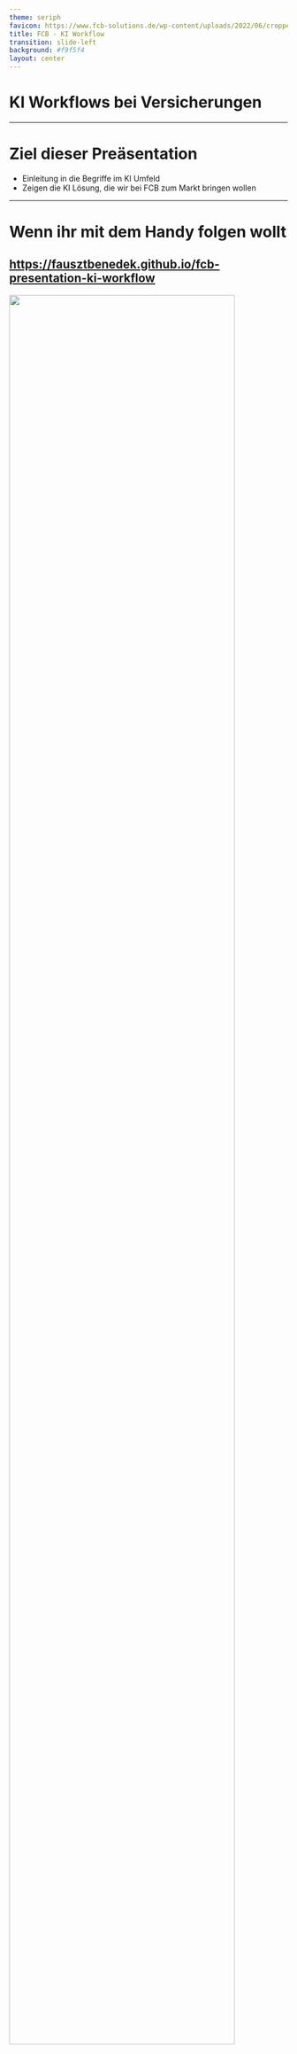 ```yaml
---
theme: seriph
favicon: https://www.fcb-solutions.de/wp-content/uploads/2022/06/cropped-Logo_Blau-192x192.png
title: FCB - KI Workflow
transition: slide-left
background: #f9f5f4
layout: center
---
```


# KI Workflows bei Versicherungen
<script setup>
import { useNav } from '@slidev/client'
import { onMounted } from 'vue'

const nav = useNav()

let previous = {}

onMounted(() => {
  window.addEventListener('keydown', (e) => {
    function onKeyToSlied(key, slide) {
        console.log("noKey")
        if (e.key === key) {
          console.log("pressed" + key )
          let current = nav.currentSlideNo.value
          if (slide == current) {
            nav.go(previous[key])
            previous[key] = undefined
          } else {
            previous[key] = current
            nav.go(slide)
          }
        }
    }
    onKeyToSlied('w', 5)
    onKeyToSlied('e', 10)
  })
})
</script>


--- 

# Ziel dieser Preäsentation

- Einleitung in die Begriffe im KI Umfeld
- Zeigen die KI Lösung, die wir bei FCB zum Markt bringen wollen

---

<div style="height: 100%;">

# Wenn ihr mit dem Handy folgen wollt

## https://fausztbenedek.github.io/fcb-presentation-ki-workflow
<img src="./public/qrcode.svg" style="height: 90%; margin: auto;"/>
</div>

---
layout: center
---

# Wichtige Terminologie


---

<style>
.slidev-page-5 .slidev-layout {
    display: flex;
    flex-flow: column;
}
</style>

# LLM - Large Language Model

<LLMAsAFunction />

---
image: public/chat-gpt-interface.png
layout: image-right
backgroundSize: contain
---

# Prompt

- Prompts sind Eingaben oder Anweisungen, die an ein Large Language Model (LLM) übermittelt werden

---

# System prompt

- Vor unseren Anfragen an ChatGPT versteckt sich eine Beschreibung, die angibt, wie das LLM sich benimmt.

<table>
<tr v-click="2">
<td>System prompt</td>
<td>

```
Du bist ein hilfsbereiter 
Assistent, der immer freundlich 
und vertraut antwortet – so 
locker, als wären alle deine 
besten Freunde.:
```
</td>
<td>

```
Du bist ein hilfsbereiter 
Assistent, der stets so formal 
wie möglich antwortet und immer 
versucht, die Menschen mit 
seinem Professionalismus zu 
beeindrucken.
```
</td>
</tr>
<tr v-click="1">
<td>User prompt</td>
<td>

```
Wohin soll ich meine deutschen 
Kollegen mitnehmen, wenn sie 
mich in Budapest besuchen?
```
</td>
<td>

```
Wohin soll ich meine deutschen 
Kollegen mitnehmen, wenn sie 
mich in Budapest besuchen?
```
</td>
</tr>
<tr v-click="3">
<td>KI Antwort</td>
<td>

```
Super Frage! Nimm sie mit ins 
Ruinencafé Szimpla Kert, es ist 
ein absolutes Must-see in 
Budapest und eine coole Location 
für einen ersten Eindruck!
```
</td>
<td>

```
Ich empfehle eine Führung durch 
das ungarische Parlamentsgebäude, 
gefolgt von einer traditionellen 
ungarischen Mahlzeit in einem 
authentischen Restaurant, wie 
z.B. dem Goulash Disznókö.
```
</td>
</tr>
</table>

---

# Context window (Kontextfenster)

- Die maximale Größe vom Prompt.

<table>
<tr>
    <th><b>LLM</b></th> <th><b>Context window (in tokens)</b></th>
</tr>
<tr>
    <td>Llama 4 Scout</td> <td>10 Millionen</td>
</tr>
<tr>
    <td>GPT 5</td> <td>400 Tausend</td>
</tr>
<tr>
    <td>GPT OSS 20B</td><td>131 Tausend</td>
</tr>
</table>


---

# Temperature

- Je höher, umso wahrscheinlicher ist der LLM die Tokens (Wörter) zu wählen, die nicht höchstwahrscheinlich sind.
    - 0: immer das wahrscheinlichste
    - 1: maximumwert

<br />

# KI Agente und KI Workflows

- Dazu kommen wir noch am Ende

---
layout: center
---

# Was hier bei FCB gebaut wird?

---

# Architektur


```mermaid

graph LR

    __START__(Start)
    __START__ --> pre_process
    pre_process("Entscheidung um welche GeVo die Kundenanfrage sich handelt")
    pre_process -->|Alle andere GVOs| uncovered
    pre_process --> termination
    pre_process --> address_change
    pre_process --> other
    subgraph Core
        termination("Kündigung")
        termination --> answer

        address_change("Addressveränderung")
        address_change --> answer

        other("...")
        other --> answer

    end
    answer{{"Antwort an Kunde"}}
    answer --> __END__
    __END__(Ende)
    uncovered("Nicht bearbeitbar") --> __END__;

```



---

<style>
.container {
    height: 100%;
    display: grid;
    grid-template-columns: 1fr 1fr;
}
</style>

<div class="container">
<div>

# Pre process

- Um GeVo bearbeiten zu können brauchen wir folgende Informationen:
    - Was ist der Stand im Bestandsystem
    - Möglichst weitere Dokumente
- Und so kommen wir auf folgende Pre process Flow


```text
Sehr geehrte Damen und Herren,

hiermit kündige ich meine Lebensversicherung 
mit der Vertragsnummer LV-123456 zum 31.12.2025.

Mit freundlichen Grüßen

Max Mustermann
```


</div>

<div style="justify-self: center; display: flex; align-items: center;">

```mermaid
graph TD
  customer_data_extract[["Versicherungsnummer aus dem Text der Kundenanfrage auslesen"]]
  fetch_customer_details{{"Abruf von Kundeninformationen durch API"}}
  router[["Router"]]
  customer_data_extract --> fetch_customer_details
  fetch_customer_details --> router

```
</div>
</div>


---

# Router

- Entscheidet zwischen GeVos mithilfe einer LLM
- Promt sieht so aus (Natürlich komplizierter):

```markdown
Welchem GeVo gehört folgende Kundenanfrage?

{Kundenanfrage einfach in dem Prompt kopiert}

Möglichkeiten:
- Addressveränderung
- Kündigung
- Ich kann es noch nicht
```

---

# Kündigung
```mermaid
graph LR
fetch_customer_documents{{"Kundenspezifischen Dokumente abrufen"}}
termination_handled_by_llm[["Kündigung durch LLM behandlen lassen (Entscheidung treffen + Antwort formulieren)"]]
fetch_customer_documents --> termination_handled_by_llm
termination_handled_by_llm --> termination_execute
termination_handled_by_llm --> termination_escalate_to_human
termination_handled_by_llm --> termination_deny
termination_handled_by_llm --> ask_for_more_information
subgraph "Eigentliche Behandlung"
    termination_execute{{"Ausführung der Kündigung"}}
    termination_escalate_to_human{{"Weiterleitung einem menschlichen Sachbearbeiter"}}
    termination_deny("Ablehnung der Kündigung")
    ask_for_more_information("Weite Informationen von der Kunde nötig")
end 
answer{{Antwort an Kunde}}
termination_execute --> answer
termination_deny --> answer
termination_escalate_to_human --> |#quot;Ich habe es an einem menschlichen Mitarbeiter eskaliert #quot;|answer
ask_for_more_information --> answer

```

---

# Addressveränderung

- Es wird gerade daran gearbeitet

---

# Architektur

<style>
/* Hack to make the big mermaid diagram scrollable */
.slidev-layout {
    overflow: scroll;
}
</style>

<div>

```mermaid

graph TD
    %% Explanations:
    llm[[In diesem Box wird ein LLM angesprochen]]
    api_call{{In diesem Box wird eine API angesprochen}}

    __START__(Start)
    __START__ --> Pre-process
    subgraph Pre-process
        customer_data_extract[["Auslesen von Versicherungsnummer aus dem Text"]]
        fetch_customer_details{{"Abruf von Kundeninformationen durch API"}}
        router[["Router"]]
        customer_data_extract --> fetch_customer_details
        fetch_customer_details --> router
    end
    router -->|Alle andere GVOs| uncovered
    router --> fetch_customer_documents
    router --> address_data_extract
    subgraph Core
        subgraph Kündigung
            fetch_customer_documents{{"Kundenspezifischen Dokumente abrufen"}}
            termination_handled_by_llm[["Kündigung durch LLM behandlen lassen (Entscheidung treffen + Antwort formulieren)"]]
            fetch_customer_documents --> termination_handled_by_llm
            termination_handled_by_llm --> termination_actual_handling
            termination_actual_handling{{"Wahre Behandlung der Kündigung bei Bedarf"}}
        end

        subgraph Adressänderung
            address_data_extract[["Auslesen von Adressdaten"]]
            address_change_execute{{"Ausführung der Adressänderung"}}
            address_data_extract --> address_change_execute
        end
        termination_actual_handling --> answer
        address_change_execute --> answer
        answer{{Antwort an Kunde}}

    end
    answer{{"Antwort an Kunde"}}
    todo_node("TODO: Wir haben noch nicht spezifiziert, was passieren soll?")
    fetch_customer_details --> |"Kunde im System nicht gefunden"|todo_node
    customer_data_extract --> |"Versicherungsnummer ist nicht in der Email"|todo_node
    answer --> __END__
    todo_node --> __END__
    __END__(Ende)
    uncovered("Nicht bearbeitbar") --> __END__;

```

</div>

---

<style>
.evaluations-container {
    display: flex;
    flex-flow: column;
    justify-content: space-between;
    height: 100%;
}
</style>

<div class="evaluations-container">
<div>

# Evaluierungen


- = Testen wie das KI leistet

<div v-click="1">

- Bislang haben wir nur für die Kündigung Evaluierungen
</div>
</div>

<div v-click="1">

```mermaid
graph LR

termination_handled_by_llm[["Kündigung durch LLM behandlen lassen (Entscheidung treffen + Antwort formulieren)"]]
termination_handled_by_llm --> Evaluierungen
subgraph Evaluierungen
direction LR
    right_decision[["Wurde die Richtige Entscheidung getroffen?"]]
    answer_conciseness[["Ist die Antwort stilistisch korrekt?"]]
    other("...")
end
termination_handling{{"Eigentliche behandlung der Kündigung"}}
Evaluierungen --> termination_handling
```

</div>
</div>

---
layout: two-cols-header
---

# Evaluierungen

(Es gibt menschliche und LLM basierte Evaluierungen)

::left::

## Platz

- Können / Sollen irgendwo im System sein
    - Nach dem Router, um zu evaluieren, ob der Router die Richtige Entscheidung getroffen hat
    - Nach dem die Antwort an der Kunde versendet wurde (= Monitoring)

::right::

## Nützlichkeit

- Hilfe bei Fehlersuche
- Monitoring beim Update

## Nachteile

- Kostet Geld

(Man muss nicht 100% des Verkehrs durch die Evaluierung Pipeline durchführen lassen)


---

<style>
/* Hack to make the big mermaid diagram scrollable */
.slidev-layout {
    overflow: scroll;
}
</style>

# Beispielzeit

<table>
<tr>
<td>
0. Kundenanfrage kommt an
</td>

<td>

```text
Sehr geehrte Damen und Herren,

hiermit kündige ich meine Lebensversicherung 
mit der Vertragsnummer LV-123456 zum 31.12.2025.

Mit freundlichen Grüßen

Max Mustermann
```
</td>
</tr>
<tr>
<td>
1. Auslesen von Versicherungsnummer aus dem Text
</td>

<td>

`LV-123456`
</td>
</tr>
<tr>


<td>

2. Abruf von Kundeninformationen durch API
</td>

<td>

```json
{
    "insurance_number": "LV-123456",
    "customer_inquiry": "Sehr geehrte ...",
    "customer_information:": {
        ...
    }
}
```
</td>

</tr>

<tr>

<td>

3. Router
</td>
<td>

`Kündigung`
</td>
</tr>

<tr>
<td>
4. Dokumentabrufe
</td>
</tr>

<tr>
<td>
    5. Kündigung durch LLM behandlen lassen
</td>
<td>

```
Aktion: Kündigung Durchführen
```
```text
Sehr geehrter Herr Mustermann,

vielen Dank für Ihre Nachricht. Wir bestätigen hiermit die Kündigung Ihrer 
Lebensversicherung mit der Vertragsnummer LV-123456 zum 31.12.2025.

Mit freundlichen Grüßen
Ihr KI Assistent

```
</td>
</tr>


<tr>
<td>
6. Evaluierungen
</td>
<td>

- Richtige Entscheidung: ✅
- Stilistisch: 🚫
</td>
</tr>

</table>

---
layout: center
---

# Expert Terminologie

---

# Tool calling

<table>
<tr>
<td> 

```mermaid
block
  columns 3
  label_system_prompt{{"system prompt"}}

  system_prompt("Du bist ein Assistent")
  tools("Zugang zum Kalender")

  label_user_prompt{{"user prompt"}}
  user_prompt("Finde eine\nfreie Stunde nächste\nWoche für mich."):2

  label_tool_call_request{{"Tool call KI Antwort"}}
  tool_call_request("tool_name: 'Kalender',\nparameters: {...}"):2
```

</td>
<td v-click> 


```mermaid
block
  columns 3
  label_system_prompt{{"system prompt"}}

  system_prompt("Du bist ein Assistent")
  tools("Zugang zum Kalender")

  label_user_prompt{{"user prompt"}}
  user_prompt("Finde eine\nfreie Stunde nächste\nWoche für mich."):2

  label_tool_call_request{{"Tool call KI Antwort"}}
  tool_call_request("tool_name: 'Kalender',\nparameters: {...}"):2

  label_tool_response{{"Tool Message"}}
  tool_response("tool_response: \n'2025-10-22 9:00 - 10:00'"):2

  label_ki_response{{"KI Antwort"}}
  ki_response("Ich habe dir nächste\nWoche Mittwoch zwischen\n9:00 - 10:00 eine\nfreie Stunde gefunden."):2
```

</td>
</tr>
</table>

---

<style>
.agents .mermaid {

    display: flex;
    justify-content: center;
}
</style>

<div class="agents">

# KI Agenten

```mermaid
block
    columns 2
    a("Kann eine Aktion ausführen")
    b("Kann Gespräche speichern")
    c("Plant selber \n(Entscheidet welche Aktion zu machen)")
    d("Kann Profil vom User halten\n(anhand alte / andere Gespräche)")
```
</div>

---

# ChatGPT searching the web

```mermaid
sequenceDiagram
    participant User
    participant ChatGPT
    participant LLM
    participant Google
    User->>ChatGPT: Was ist das leckerste Essen der Welt?
    ChatGPT->>LLM: Was ist das leckerste Essen der Welt?
    LLM-->>ChatGPT: Google: leckerste Essen
    ChatGPT->>Google: Google: leckerste Essen
    Google-->>ChatGPT: Ungarische Lecsó
    ChatGPT->>LLM: Was ist das leckerste Essen der Welt? -- Tool Call gefragt -- Google search-result: Ungarische Lecsó
    LLM-->>ChatGPT: Ungarische Lecsó ist das leckerste
    ChatGPT-->>User: Ungarische Lecsó ist das leckerste

```


---

# KI Workflows

- Umgangsprachlich Agente und Workflows sind gleich.
- Welche Aktion ausgeführt wird, entscheidet die App, nicht das LLM.


--- 

<style>
.bracket-column {
  display: inline-block;
  position: relative;
  padding: 1em 2em;
  font-size: 1.2em;
}
.bracket-column::before,
.bracket-column::after {
  content: "";
  position: absolute;
  top: 0;
  bottom: 0;
  width: 10px;
  border: 4px solid currentColor;
}
.bracket-column::before {
  left: 0;
  border-right: none;
  border-radius: 20px 0 0 20px;
}
.bracket-column::after {
  right: 0;
  border-left: none;
  border-radius: 0 20px 20px 0;
}
</style>

# RAG

- Wir wollen Dokumente in dem Prompt inkludieren.

- Problem: Wir haben mehr Information als es in dem Context Window passt.

- Lösung: Lass uns mit Embeddings filtern. (Vektor Datenbank)

---

# So funktionieren Embeddings

<div style="display: flex; justify-content: center; align-items: center; gap: 20px;">

```python
embeddings("Irgendein text")
```

<span> = </span>

<span style="display: flex" class="bracket-column">
    <div style="display: flex; flex-flow: column; align-items: center;">
        <span>3.73303257e-02</span>  
        <span>5.11617884e-02</span> 
        <span>-3.06054106e-04</span>  
        <span>6.02098815e-02</span>
        <span>-1.17494367e-01</span> 
        <span>...</span> 
        <span>384 Zahlen</span> 
    </div>
</span>
</div>

- Sie sollen irgendwie die Bedeuting encodieren.
- Die Vektore die näher sind, sind eher relevant.
- Wir können den cos vom Winkel zwischen zwei Embedding Vektor schnell kalkulieren.


---

# RAG
(Retrieval-augmented generation)

<div style="padding-bottom: 50px;">

```mermaid
graph LR
    user_query("Embedding von User Query")
    d1("Embedding von Dokument 1") <--> |cos Winkel Vergleich|user_query
    d2("Embedding von Dokument 2") <--> |cos Winkel Vergleich|user_query
    d_other("...") <--> |cos Winkel Vergleich|user_query
```

</div>

- So können wir das relevanteste Dokument finden
- "A" steht für potentiell den Inhalt von den Dokumenten verändern


---
layout: center
---

# Danke für die Aufmerksamkeit
(Habt ihr Fragen)
